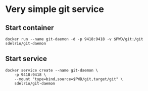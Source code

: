 
# Very simple git service

## Start container

```
docker run --name git-daemon -d -p 9418:9418 -v $PWD/git:/git sdelrio/git-daemon
```

## Start service

```
docker service create --name git-daemon \
    -p 9418:9418 \
    --mount "type=bind,source=$PWD/git,target/git" \
    sdelrio/git-daemon
```

